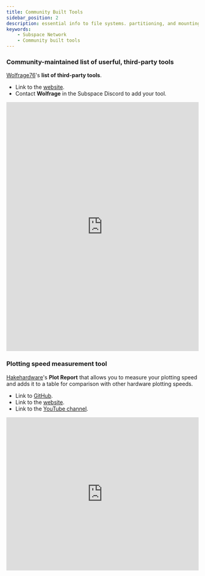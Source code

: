 ```yaml
---
title: Community Built Tools
sidebar_position: 2
description: essential info to file systems. partitioning, and mounting.
keywords:
    - Subspace Network
    - Community built tools
---
```


### Community-maintained list of userful, third-party tools

[Wolfrage76](https://github.com/wolfrage76)'s **list of third-party tools**. 
- Link to the [website](https://subspace.ifhya.com/).
- Contact **Wolfrage** in the Subspace Discord to add your tool.

<iframe src="https://subspace.ifhya.com/" width="100%" height="650px" frameborder="0" scrolling="auto"></iframe>

### Plotting speed measurement tool

[Hakehardware](https://github.com/hakehardware)'s **Plot Report** that allows you to measure your plotting speed and adds it to a table for comparison with other hardware plotting speeds. 
- Link to [GitHub](https://github.com/hakehardware/plotreport).
- Link to the [website](https://plotreport.hakedev.com/).
- Link to the [YouTube channel](https://www.youtube.com/channel/UCakvG7QQp4oL0Rtpiei1yKg).

<iframe src="https://plotreport.hakedev.com/" width="100%" height="400px" frameborder="0" scrolling="auto"></iframe>
